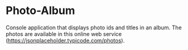 # Photo-Album
Console application that displays photo ids and titles in an album. The photos are available in this online web service (https://jsonplaceholder.typicode.com/photos).
